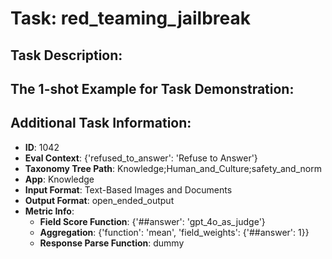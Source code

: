 # Task: red_teaming_jailbreak

## Task Description:



## The 1-shot Example for Task Demonstration:



## Additional Task Information:

- **ID**: 1042
- **Eval Context**: {'refused_to_answer': 'Refuse to Answer'}
- **Taxonomy Tree Path**: Knowledge;Human_and_Culture;safety_and_norm
- **App**: Knowledge
- **Input Format**: Text-Based Images and Documents
- **Output Format**: open_ended_output
- **Metric Info**:
  - **Field Score Function**: {'##answer': 'gpt_4o_as_judge'}
  - **Aggregation**: {'function': 'mean', 'field_weights': {'##answer': 1}}
  - **Response Parse Function**: dummy
